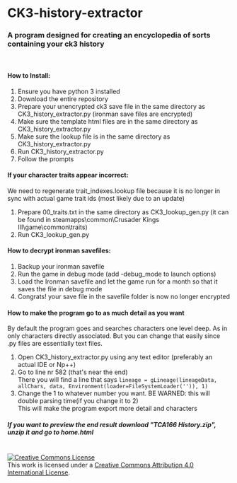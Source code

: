 # CK3-history-extractor
<h3>A program designed for creating an encyclopedia of sorts containing your ck3 history</h3>
<br>
<h4>How to Install:</h4>
<ol>
<li>Ensure you have python 3 installed</li>
<li>Download the entire repository</li>
<li>Prepare your unencrypted ck3 save file in the same directory as CK3_history_extractor.py (ironman save files are encrypted)</li>
<li>Make sure the template html files are in the same directory as CK3_history_extractor.py</li>
<li>Make sure the lookup file is in the same directory as CK3_history_extractor.py</li>
<li>Run CK3_history_extractor.py</li>
<li>Follow the prompts</li>
</ol>
<h4>If your character traits appear incorrect:</h4>
We need to regenerate trait_indexes.lookup file because it is no longer in sync with actual game trait ids (most likely due to an update)
<ol>
<li>Prepare 00_traits.txt in the same directory as CK3_lookup_gen.py (it can be found in steamapps\common\Crusader Kings III\game\common\traits)</li>
<li>Run CK3_lookup_gen.py</li>
</ol>
<h4>How to decrypt ironman savefiles:</h4>
<ol>
<li>Backup your ironman savefile</li>
<li>Run the game in debug mode (add -debug_mode to launch options)</li>
<li>Load the Ironman savefile and let the game run for a month so that it saves the file in debug mode</li>
<li>Congrats! your save file in the savefile folder is now no longer encrypted</li>
</ol>
<h4>How to make the program go to as much detail as you want</h4>
By default the program goes and searches characters one level deep. As in only characters directly associated.
But you can change that easily since .py files are essentially text files.
<ol>
<li>Open CK3_history_extractor.py using any text editor (preferably an actual IDE or Np++)</li>
<li>Go to line nr 582 (that's near the end)</li>
There you will find a line that says <code>lineage = gLineage(lineageData, allChars, data, Environment(loader=FileSystemLoader('')), 1)</code>
<li>Change the 1 to whatever number you want. BE WARNED: this will double parsing time(if you change it to 2)</li>
This will make the program export more detail and characters
</ol>
<h5>If you want to preview the end result download "TCA166 History.zip", unzip it and go to home.html</h5>
<br>
<a rel="license" href="http://creativecommons.org/licenses/by/4.0/"><img alt="Creative Commons License" style="border-width:0" src="https://i.creativecommons.org/l/by/4.0/88x31.png" /></a><br />This work is licensed under a <a rel="license" href="http://creativecommons.org/licenses/by/4.0/">Creative Commons Attribution 4.0 International License</a>.
